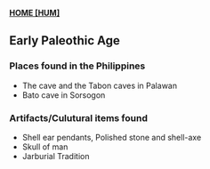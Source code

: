 **[HOME [HUM]](HUM101#^MID2CH1)**

## Early Paleothic Age

### Places found in the Philippines
- The cave and the Tabon caves in Palawan
- Bato cave in Sorsogon

### Artifacts/Culutural items found
- Shell ear pendants, Polished stone and shell-axe
- Skull of man
- Jarburial Tradition